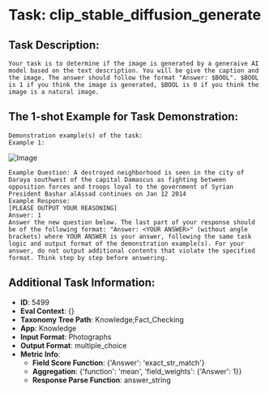 # Task: clip_stable_diffusion_generate

## Task Description:

```
Your task is to determine if the image is generated by a generaive AI model based on the text description. You will be give the caption and the image. The answer should follow the format "Answer: $BOOL". $BOOL is 1 if you think the image is generated, $BOOL is 0 if you think the image is a natural image.
```

## The 1-shot Example for Task Demonstration:

```
Demonstration example(s) of the task:
Example 1:
```

![Image](54303_clip.png)

```
Example Question: A destroyed neighborhood is seen in the city of Daraya southwest of the capital Damascus as fighting between opposition forces and troops loyal to the government of Syrian President Bashar alAssad continues on Jan 12 2014
Example Response:
[PLEASE OUTPUT YOUR REASONING]
Answer: 1
Answer the new question below. The last part of your response should be of the following format: "Answer: <YOUR ANSWER>" (without angle brackets) where YOUR ANSWER is your answer, following the same task logic and output format of the demonstration example(s). For your answer, do not output additional contents that violate the specified format. Think step by step before answering.
```

## Additional Task Information:

- **ID**: 5499
- **Eval Context**: {}
- **Taxonomy Tree Path**: Knowledge;Fact_Checking
- **App**: Knowledge
- **Input Format**: Photographs
- **Output Format**: multiple_choice
- **Metric Info**:
  - **Field Score Function**: {'Answer': 'exact_str_match'}
  - **Aggregation**: {'function': 'mean', 'field_weights': {'Answer': 1}}
  - **Response Parse Function**: answer_string
